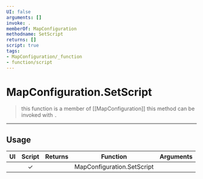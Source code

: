 ```yaml
---
UI: false
arguments: []
invoke: .
memberOf: MapConfiguration
methodname: SetScript
returns: []
script: true
tags:
- MapConfiguration/_function
- function/script
---
```

# MapConfiguration.SetScript
> this function is a member of [[MapConfiguration]]
> this method can be invoked with `.`
-----
## Usage
|  UI | Script | Returns | Function | Arguments |
|:---:|:------:|-------:|:--------:|:---------|
| |✓||MapConfiguration.SetScript||
